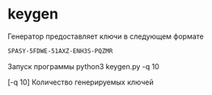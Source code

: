 # keygen
Генератор предоставляет ключи в следующем формате
```sh
SPASY-5FDWE-51AXZ-ENH3S-PQZMR
```
Запуск программы python3 keygen.py -q 10

[-q 10] Количество генерируемых ключей
